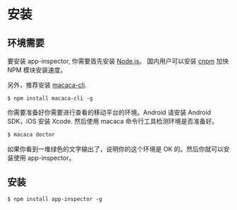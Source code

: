 # 安装

## 环境需要

要安装 app-inspector, 你需要首先安装 [Node.js](https://nodejs.org)。 国内用户可以安装 [cnpm](https://npm.taobao.org/) 加快 NPM 模块安装速度。

另外，推荐安装 [macaca-cli](https://macacajs.github.io/zh/guide/environment-setup.html).

```base
$ npm install macaca-cli -g
```

你需要准备好你需要进行查看的移动平台的环境。Android 请安装 Android SDK，iOS 安装 Xcode.
然后使用 macaca 命令行工具检测环境是否准备好。

```bash
$ macaca doctor
```

如果你看到一堆绿色的文字输出了，说明你的这个环境是 OK 的。然后你就可以安装使用 app-inspector。

## 安装

```base
$ npm install app-inspector -g
```
